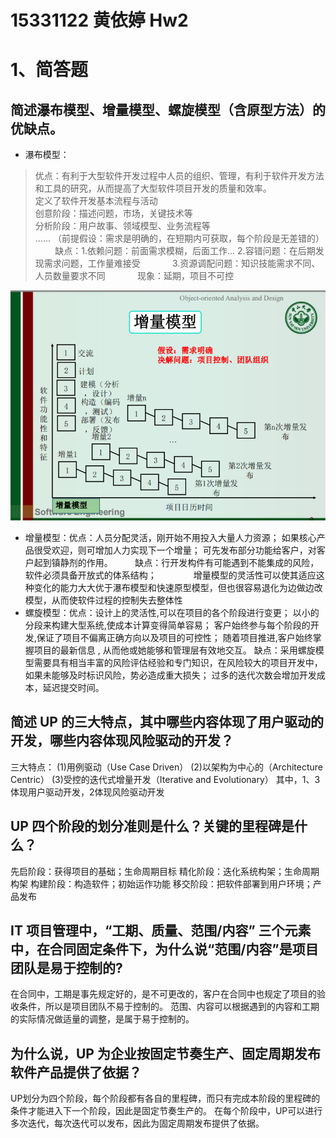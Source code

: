 # 15331122 黄依婷 Hw2

# 1、简答题  
## 简述瀑布模型、增量模型、螺旋模型（含原型方法）的优缺点。  

* 瀑布模型：  
> 优点：有利于大型软件开发过程中人员的组织、管理，有利于软件开发方法和工具的研究，从而提高了大型软件项目开发的质量和效率。  
>               定义了软件开发基本流程与活动  
>                创意阶段：描述问题，市场，关键技术等  
>                分析阶段：用户故事、领域模型、业务流程等  
>                ......
              （前提假设：需求是明确的，在短期内可获取，每个阶段是无差错的）
         缺点：1.依赖问题：前面需求模糊，后面工作…
              2.容错问题：在后期发现需求问题，工作量难接受
              3.资源调配问题：知识技能需求不同、人员数量要求不同
              现象：延期，项目不可控
              
![瀑布模型](https://github.com/YitingKikyo/YitingKikyo.github.io/blob/master/_post/SystemAnalysis/increasement.png)

              
* 增量模型：优点：人员分配灵活，刚开始不用投入大量人力资源；
               如果核心产品很受欢迎，则可增加人力实现下一个增量；
               可先发布部分功能给客户，对客户起到镇静剂的作用。
         缺点：行开发构件有可能遇到不能集成的风险，软件必须具备开放式的体系结构；
               增量模型的灵活性可以使其适应这种变化的能力大大优于瀑布模型和快速原型模型，但也很容易退化为边做边改模型，从而使软件过程的控制失去整体性
               
* 螺旋模型：优点：设计上的灵活性,可以在项目的各个阶段进行变更；
               以小的分段来构建大型系统,使成本计算变得简单容易；
               客户始终参与每个阶段的开发,保证了项目不偏离正确方向以及项目的可控性；
               随着项目推进,客户始终掌握项目的最新信息 , 从而他或她能够和管理层有效地交互。 
         缺点：采用螺旋模型需要具有相当丰富的风险评估经验和专门知识，在风险较大的项目开发中，如果未能够及时标识风险，势必造成重大损失；
               过多的迭代次数会增加开发成本，延迟提交时间。

## 简述 UP 的三大特点，其中哪些内容体现了用户驱动的开发，哪些内容体现风险驱动的开发？
三大特点：
(1)用例驱动（Use Case Driven）
(2)以架构为中心的（Architecture Centric）
(3)受控的迭代式增量开发（Iterative and Evolutionary）
其中，1、3体现用户驱动开发，2体现风险驱动开发

## UP 四个阶段的划分准则是什么？关键的里程碑是什么？
先启阶段：获得项目的基础；生命周期目标
精化阶段：迭化系统构架；生命周期构架
构建阶段：构造软件；初始运作功能
移交阶段：把软件部署到用户环境；产品发布

## IT 项目管理中，“工期、质量、范围/内容” 三个元素中，在合同固定条件下，为什么说“范围/内容”是项目团队是易于控制的?
在合同中，工期是事先规定好的，是不可更改的，客户在合同中也规定了项目的验收条件，所以是项目团队不易于控制的。
范围、内容可以根据遇到的内容和工期的实际情况做适量的调整，是属于易于控制的。

## 为什么说，UP 为企业按固定节奏生产、固定周期发布软件产品提供了依据？
UP划分为四个阶段，每个阶段都有各自的里程碑，而只有完成本阶段的里程碑的条件才能进入下一个阶段，因此是固定节奏生产的。
在每个阶段中，UP可以进行多次迭代，每次迭代可以发布，因此为固定周期发布提供了依据。
